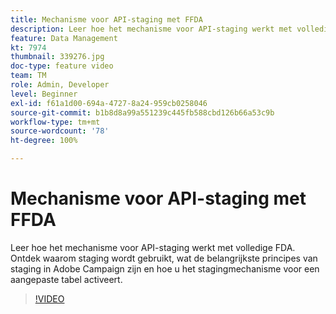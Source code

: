 ```yaml
---
title: Mechanisme voor API-staging met FFDA
description: Leer hoe het mechanisme voor API-staging werkt met volledige FDA. Ontdek waarom staging wordt gebruikt, wat de belangrijkste principes van staging in Adobe Campaign zijn en hoe u het stagingmechanisme voor een aangepaste tabel activeert.
feature: Data Management
kt: 7974
thumbnail: 339276.jpg
doc-type: feature video
team: TM
role: Admin, Developer
level: Beginner
exl-id: f61a1d00-694a-4727-8a24-959cb0258046
source-git-commit: b1b8d8a99a551239c445fb588cbd126b66a53c9b
workflow-type: tm+mt
source-wordcount: '78'
ht-degree: 100%

---
```


# Mechanisme voor API-staging met FFDA

Leer hoe het mechanisme voor API-staging werkt met volledige FDA. Ontdek waarom staging wordt gebruikt, wat de belangrijkste principes van staging in Adobe Campaign zijn en hoe u het stagingmechanisme voor een aangepaste tabel activeert.

>[!VIDEO](https://video.tv.adobe.com/v/339276?quality=12&learn=on)
